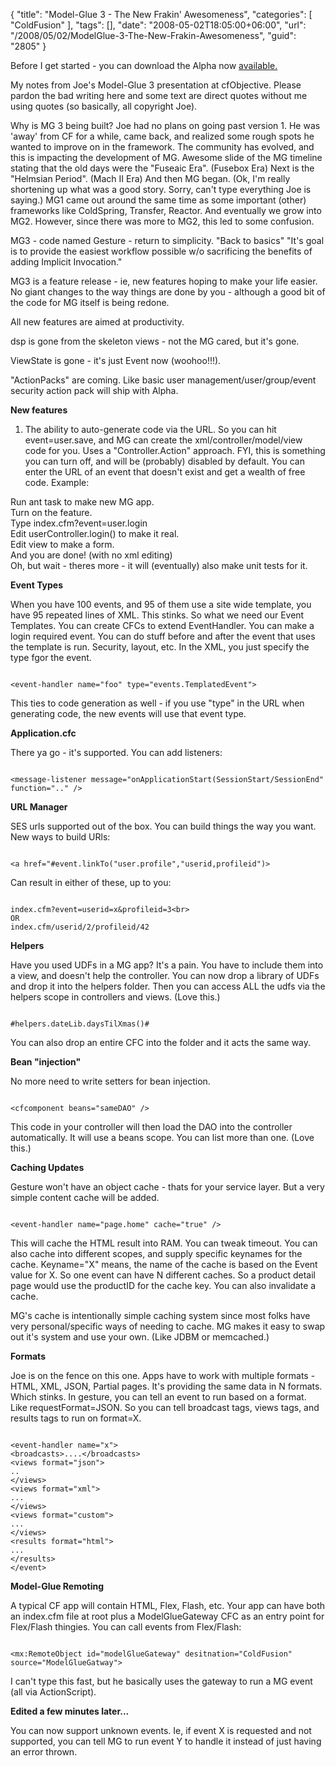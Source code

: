 {
	"title": "Model-Glue 3 - The New Frakin' Awesomeness",
	"categories": [
		"ColdFusion"
	],
	"tags": [],
	"date": "2008-05-02T18:05:00+06:00",
	"url": "/2008/05/02/ModelGlue-3-The-New-Frakin-Awesomeness",
	"guid": "2805"
}

Before I get started - you can download the Alpha now <a href="http://www.model-glue.com/">available.</a>

My notes from Joe's Model-Glue 3 presentation at cfObjective. Please pardon the bad writing here and some text are direct quotes without me using quotes (so basically, all copyright Joe).
<!--more-->
Why is MG 3 being built? Joe had no plans on going past version 1. He was 'away' from CF for a while, came back, 
and realized some rough spots he wanted to improve on in the framework. The community has evolved, and this is impacting
the development of MG. Awesome slide of the MG timeline stating that the old days were the "Fuseaic Era". (Fusebox Era) Next is the "Helmsian Period". (Mach II Era) And then MG began. (Ok, I'm really shortening up what was a good story. Sorry, can't type everything Joe is saying.) MG1 came out around the same time as some important (other) frameworks like ColdSpring, Transfer, Reactor. And eventually we grow into MG2. However, since there was more to MG2, this led to some confusion.

MG3 - code named Gesture - return to simplicity. "Back to basics" "It's goal is to provide the easiest workflow possible w/o sacrificing the benefits of adding Implicit Invocation."

MG3 is a feature release - ie, new features hoping to make your life easier. No giant changes to the way things are done by you - although a good bit of the code for MG itself is being redone. 

All new features are aimed at productivity. 

dsp is gone from the skeleton views - not the MG cared, but it's gone.

ViewState is gone - it's just Event now (woohoo!!!).

"ActionPacks" are coming. Like basic user management/user/group/event security action pack will ship with Alpha. 

<b>New features</b>

1) The ability to auto-generate code via the URL. So you can hit event=user.save, and MG can create the xml/controller/model/view code for you. Uses a "Controller.Action" approach. FYI, this is something you can turn off, and will be (probably) disabled by default. You can enter the URL of an event that doesn't exist and get a wealth of free code. Example:

Run ant task to make new MG app.<br>
Turn on the feature.<br>
Type index.cfm?event=user.login<br>
Edit userController.login() to make it real.<br>
Edit view to make a form.<br>
And you are done! (with no xml editing)<br>
Oh, but wait - theres more - it will (eventually) also make unit tests for it.

<b>Event Types</b>

When you have 100 events, and 95 of them use a site wide template, you have 95 repeated lines of XML. This stinks. So what we need our Event Templates. You can create CFCs to extend EventHandler. You can make a login required event. You can do stuff before and after the event that uses the template is run. Security, layout, etc. In the XML, you just specify the type fgor the event.

<code>
&lt;event-handler name="foo" type="events.TemplatedEvent"&gt;
</code>

This ties to code generation as well - if you use "type" in the URL when generating code, the new events will use that event type.

<b>Application.cfc</b>

There ya go - it's supported. You can add listeners:

<code>
&lt;message-listener message="onApplicationStart(SessionStart/SessionEnd" function=".." /&gt;
</code>

<b>URL Manager</b>

SES urls supported out of the box. You can build things the way you want. New ways to build URls:

<code>
&lt;a href="#event.linkTo("user.profile","userid,profileid")&gt;
</code>

Can result in either of these, up to you:

<code>
index.cfm?event=userid=x&profileid=3&lt;br&gt;
OR
index.cfm/userid/2/profileid/42
</code>

<b>Helpers</b>

Have you used UDFs in a MG app? It's a pain. You have to include them into a view, and doesn't help the controller. You can now drop a library of UDFs and drop it into the helpers folder. Then you can access ALL the udfs via the helpers scope in controllers and views. (Love this.)

<code>
#helpers.dateLib.daysTilXmas()#
</code>

You can also drop an entire CFC into the folder and it acts the same way.

<b>Bean "injection"</b>

No more need to write setters for bean injection. 

<code>
&lt;cfcomponent beans="sameDAO" /&gt;
</code>

This code in your controller will then load the DAO into the controller automatically. It will use a beans scope. You can list more than one. (Love this.)

<b>Caching Updates</b>

Gesture won't have an object cache - thats for your service layer. But a very simple content cache will be added.

<code>
&lt;event-handler name="page.home" cache="true" /&gt;
</code>

This will cache the HTML result into RAM. You can tweak timeout. You can also cache into different scopes, and supply specific keynames for the cache. Keyname="X" means, the name of the cache is based on the Event value for X. So one event can have N different caches. So a product detail page would use the productID for the cache key. You can also invalidate a cache. 

MG's cache is intentionally simple caching system since most folks have very personal/specific ways of needing to cache. MG makes it easy to swap out it's system and use your own. (Like JDBM or memcached.)

<b>Formats</b>

Joe is on the fence on this one. Apps have to work with multiple formats - HTML, XML, JSON, Partial pages. It's providing the same data in N formats. Which stinks. In gesture, you can tell an event to run based on a format. Like requestFormat=JSON. So you can tell broadcast tags, views tags, and results tags to run on format=X. 

<code>
&lt;event-handler name="x"&gt;
&lt;broadcasts&gt;....&lt;/broadcasts&gt;
&lt;views format="json"&gt;
..
&lt;/views&gt;
&lt;views format="xml"&gt;
...
&lt;/views&gt;
&lt;views format="custom"&gt;
...
&lt;/views&gt;
&lt;results format="html"&gt;
...
&lt;/results&gt;
&lt;/event&gt;
</code>

<b>Model-Glue Remoting</b>

A typical CF app will contain HTML, Flex, Flash, etc. Your app can have both an index.cfm file at root plus a ModelGlueGateway CFC as an entry point for Flex/Flash thingies. You can call events from Flex/Flash:

<code>
&lt;mx:RemoteObject id="modelGlueGateway" desitnation="ColdFusion" source="ModelGlueGatway"&gt;
</code>

I can't type this fast, but he basically uses the gateway to run a MG event (all via ActionScript).

<b>Edited a few minutes later...</b>

You can now support unknown events. Ie, if event X is requested and not supported, you can tell MG to run event Y to handle it instead of just having an error thrown.